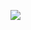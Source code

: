 <a href="https://fileup.to/9ucR/portfolio.png" target="_blank" title="Download from Fileup.to"><img src="https://cdn3.fileup.to/cache/plugins/filepreviewer/261069/bd0c444a96f2c364febef4d0f2be74f9b11c79b749302060e7b4be716d65115f/280x280_middle.jpg"/></a>

